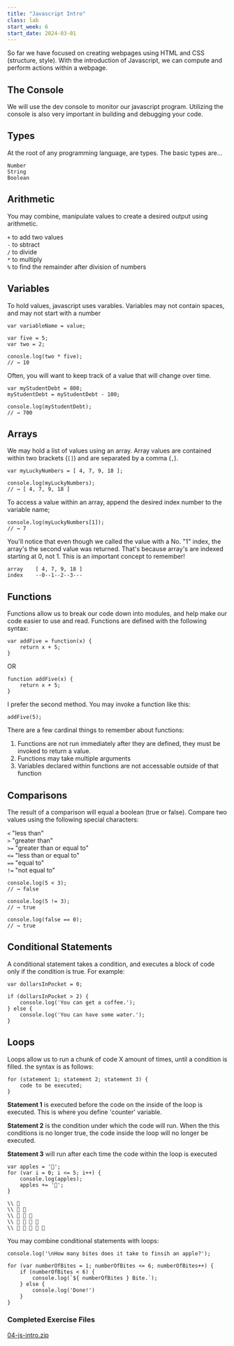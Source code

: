 ```yaml
---
title: "Javascript Intro"
class: lab
start_week: 6
start_date: 2024-03-01
---
```


So far we have focused on creating webpages using HTML and CSS (structure, style). With the introduction of Javascript, we can compute and perform actions within a webpage.


## The Console
We will use the dev console to monitor our javascript program. Utilizing the console is also very important in building and debugging your code.


## Types

At the root of any programming language, are types. The basic types are...

```
Number
String
Boolean
```

## Arithmetic

You may combine, manipulate values to create a desired output using arithmetic.

`+` to add two values  
`-` to sbtract  
`/` to divide  
`*` to multiply  
`%` to find the remainder after division of numbers


## Variables

To hold values, javascript uses varables. Variables may not contain spaces, and may not start with a number

~~~
var variableName = value;
~~~

~~~
var five = 5;
var two = 2;

conosle.log(two * five);
// → 10
~~~

Often, you will want to keep track of a value that will change over time.

~~~
var myStudentDebt = 800;
myStudentDebt = myStudentDebt - 100;

console.log(myStudentDebt);
// → 700
~~~

## Arrays

We may hold a list of values using an array. Array values are contained within two brackets (`[]`) and are separated by a comma (`,`).

~~~
var myLuckyNumbers = [ 4, 7, 9, 18 ];

console.log(myLuckyNumbers);
// → [ 4, 7, 9, 18 ]
~~~

To access a value within an array, append the desired index number to the variable name;

~~~
console.log(myLuckyNumbers[1]);
// → 7
~~~

You'll notice that even though we called the value with a No. "1" index, the array's the second value was returned. That's because array's are indexed starting at 0, not 1. This is an important concept to remember!

~~~
array    [ 4, 7, 9, 18 ]
index    --0--1--2--3---
~~~

## Functions

Functions allow us to break our code down into modules, and help make our code easier to use and read. Functions are defined with the following syntax:

~~~
var addFive = function(x) {
	return x + 5;
}
~~~

OR

~~~
function addFive(x) {
	return x + 5;
}
~~~

I prefer the second method. You may invoke a function like this:

~~~
addFive(5);
~~~

There are a few cardinal things to remember about functions:

1. Functions are not run immediately after they are defined, they must be invoked to return a value.
2. Functions may take multiple arguments
3. Variables declared within functions are not accessable outside of that function

## Comparisons

The result of a comparison will equal a boolean (true or false). Compare two values using the following special characters:

`<` "less than"  
`>` "greater than"  
`>=` "greater than or equal to"  
`<=` "less than or equal to"  
`==` "equal to"  
`!=` "not equal to"  

~~~
console.log(5 < 3);
// → false

console.log(5 != 3);
// → true

console.log(false == 0);
// → true
~~~

## Conditional Statements

A conditional statement takes a condition, and executes a block of code only if the condition is true. For example:

~~~
var dollarsInPocket = 0;

if (dollarsInPocket > 2) {
    console.log('You can get a coffee.');
} else {
    console.log('You can have some water.');
}
~~~

## Loops

Loops allow us to run a chunk of code X amount of times, until a condition is filled. the syntax is as follows:

~~~
for (statement 1; statement 2; statement 3) {
	code to be executed;
}
~~~

**Statement 1** is executed before the code on the inside of the loop is executed. This is where you define 'counter' variable.

**Statement 2** is the condition under which the code will run. When the this conditions is no longer true, the code inside the loop will no longer be executed.

**Statement 3** will run after each time the code within the loop is executed

~~~
var apples = '🍎';
for (var i = 0; i <= 5; i++) {
    console.log(apples);
    apples += '🍎';
}

\\ 🍎
\\ 🍎 🍎
\\ 🍎 🍎 🍎
\\ 🍎 🍎 🍎 🍎
\\ 🍎 🍎 🍎 🍎 🍎
~~~

You may combine conditional statements with loops:  

~~~
console.log('\nHow many bites does it take to finsih an apple?');

for (var numberOfBites = 1; numberOfBites <= 6; numberOfBites++) {
    if (numberOfBites < 6) {
        console.log(`${ numberOfBites } Bite.`);
    } else {
        console.log('Done!')
    }
}
~~~


### Completed Exercise Files

[04-js-intro.zip](/content/07_exercises/06_js-intro/04-js-intro.zip)